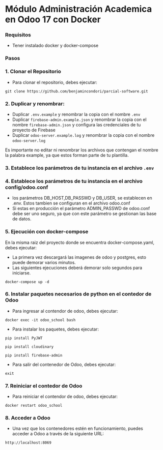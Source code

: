 # Módulo Administración Academica en Odoo 17 con Docker
### Requisitos
* Tener instalado docker y docker-compose

### Pasos
### 1. Clonar el Repositorio
* Para clonar el repositorio, debes ejecutar:
~~~~
git clone https://github.com/benjamincondori/parcial-software.git
~~~~

### 2. Duplicar y renombrar: 
* Duplicar `.env.example` y renombrar la copia con el nombre `.env`
* Duplicar `firebase-admin.example.json` y renombrar la copia con el nombre `firebase-admin.json` y configura las credenciales de tu proyecto de Firebase
* Duplicar `odoo-server.example.log` y renombrar la copia con el nombre `odoo-server.log`

Es importante no editar ni renombrar los archivos que contengan el nombre la palabra example, ya que estos forman parte de tu plantilla.
    
### 3. Establece los parámetros de tu instancia en el archivo `.env`

### 4. Establece los parámetros de tu instancia en el archivo config/odoo.conf
* los parámetros DB_HOST,DB_PASSWD y DB_USER, se establecen en .env. Estos tambien se configuran en el archivo odoo.conf 
* Si estas en producción el parámetro ADMIN_PASSWD de odoo.conf debe ser uno seguro, ya que con este parámetro se gestionan las base de datos.
    
### 5. Ejecución con docker-compose
En la misma raiz del proyecto donde se encuentra docker-compose.yaml, debes ejecutar:
* La primera vez descargará las imagenes de odoo y postgres, esto puede demorar varios minutos.
* Las siguientes ejecuciones deberá demorar solo segundos para iniciarse.

~~~~
docker-compose up -d
~~~~
    
### 6. Instalar paquetes necesarios de python en el contedor de Odoo
* Para ingresar al contendor de odoo, debes ejecutar:

~~~~
docker exec -it odoo_school bash
~~~~

* Para instalar los paquetes, debes ejecutar:

~~~~
pip install PyJWT
~~~~
~~~~
pip install cloudinary
~~~~
~~~~
pip install firebase-admin
~~~~

* Para salir del contenedor de Odoo, debes ejecutar:

~~~~
exit
~~~~

### 7. Reiniciar el contedor de Odoo
* Para reiniciar el contendor de odoo, debes ejecutar:

~~~~
docker restart odoo_school
~~~~
    
### 8. Acceder a Odoo
* Una vez que los contenedores estén en funcionamiento, puedes acceder a Odoo a través de la siguiente URL:

~~~~
http://localhost:8069
~~~~
